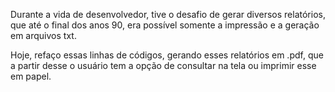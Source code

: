 Durante a vida de desenvolvedor, tive o desafio de gerar diversos relatórios, que até o final dos anos 90, era possível somente a impressão e a geração em arquivos txt.

Hoje, refaço essas linhas de códigos, gerando esses relatórios em .pdf, que a partir desse o usuário tem a opção de consultar na tela ou imprimir esse em papel.
